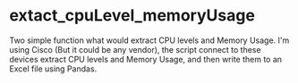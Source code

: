 # extact_cpuLevel_memoryUsage
Two simple function what would extract CPU levels and Memory Usage.
I'm using Cisco (But it could be any vendor), the script connect to these devices extract CPU levels and Memory Usage, and then write them to an Excel file using Pandas.
